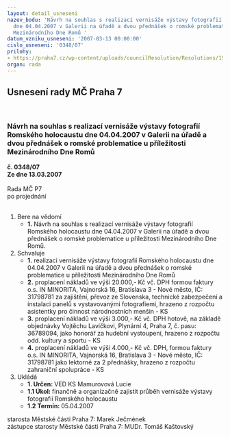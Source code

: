 ```yaml
---
layout: detail_usneseni
nazev_bodu: 'Návrh na souhlas s realizací vernisáže výstavy fotografií Romského holocaustu
  dne 04.04.2007 v Galerii na úřadě a dvou přednášek o romské problematice u příležitosti
  Mezinárodního Dne Romů '
datum_vzniku_usneseni: '2007-03-13 00:00:00'
cislo_usneseni: '0348/07'
prilohy:
- https://praha7.cz/wp-content/uploads/councilResolution/Resolutions/15543/15-11p-projekt.doc
organ: rada
---
```

<div id="ucUsn_pList" class="usn">
	<span><h2>Usnesení rady MČ Praha 7 </h2>
<br></span><div class="standBody">
<span><h3>Návrh na souhlas s realizací vernisáže výstavy fotografií Romského holocaustu dne 04.04.2007 v Galerii na úřadě a dvou přednášek o romské problematice u příležitosti Mezinárodního Dne Romů </h3></span><div class="center">
		<strong>č. 0348/07</strong><br>
	</div>
<div class="center">
		<strong>Ze dne 13.03.2007</strong><br><br>
	</div>Rada MČ P7<br> po projednání<br><br><ol>
<li>Bere na vědomí<ul><li>
<strong>1.</strong> Návrh na souhlas s realizací vernisáže výstavy fotografií Romského holocaustu dne 04.04.2007 v Galerii na úřadě a dvou přednášek o romské problematice u příležitosti Mezinárodního Dne Romů.   </li></ul>
</li>
<li>Schvaluje<ul>
<li>
<strong>1.</strong> realizaci vernisáže výstavy fotografií Romského holocaustu dne 04.04.2007 v Galerii na úřadě a dvou přednášek o romské problematice u příležitosti Mezinárodního Dne Romů</li>
<li>
<strong>2.</strong> proplacení nákladů ve výši 20.000,- Kč vč. DPH formou faktury o.s. IN MINORITA, Vajnorská 16, Bratislava 3 - Nové město, IČ: 31798781 za zajištění, převoz ze Slovenska, technické zabezpečení a instalaci panelů s vystavovanými fotografiemi, hrazeno z rozpočtu asistentky pro činnost národnostních menšin - KS</li>
<li>
<strong>3.</strong> proplacení nákladů ve výši 3.000,- Kč vč. DPH hotově, na základě objednávky Vojtěchu Lavičkovi, Plynární 4, Praha 7, č. pasu: 36789094, jako honorář za hudební vystoupení, hrazeno z rozpočtu odd. kultury a sportu - KS </li>
<li>
<strong>4.</strong> proplacení nákladů ve výši 4.000,- Kč vč. DPH, formou faktury o.s. IN MINORITA, Vajnorská 16, Bratislava 3 - Nové město, IČ: 31798781  jako lektorné za 2 přednášky, hrazeno z rozpočtu zahraniční spolupráce - KS   </li>
</ul>
</li>
<li>Ukládá<ul>
<li>
<strong>1. Určen: </strong>VED KS Mamurovová Lucie</li>
<li>
<strong>1.1 Úkol: </strong>finančně a organizačně zajistit průběh vernisáže výstavy fotografií Romského holocaustu</li>
<li>
<strong>1.2 Termín: </strong>05.04.2007</li>
</ul>
</li>
</ol>starosta Městské části Praha 7: Marek Ječmének<br>zástupce starosty Městské části Praha 7: MUDr. Tomáš Kaštovský 
</div>
</div>